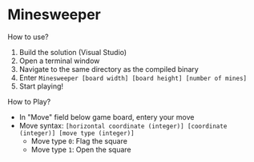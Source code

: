 # Minesweeper
How to use?
1. Build the solution (Visual Studio)
2. Open a terminal window
3. Navigate to the same directory as the compiled binary
4. Enter `Minesweeper [board width] [board height] [number of mines]`
5. Start playing!

How to Play?
- In "Move" field below game board, entery your move
- Move syntax: `[horizontal coordinate (integer)] [coordinate (integer)] [move type (integer)]`
  - Move type `0`: Flag the square
  - Move type `1`: Open the square
